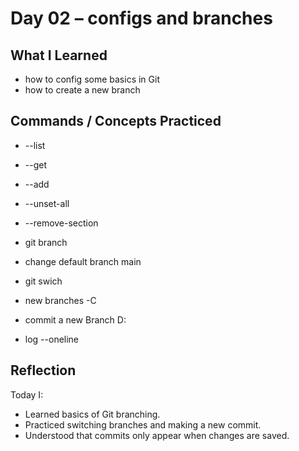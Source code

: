# Day 02 – configs and branches

## What I Learned
- how to config some basics in Git
- how to create a new branch

## Commands / Concepts Practiced
- --list 
- --get
- --add 
- --unset-all
- --remove-section

- git branch
- change default branch main
- git swich 
- new branches -C 
- commit a new Branch D:
- log --oneline

## Reflection
Today I:
- Learned basics of Git branching.
- Practiced switching branches and making a new commit.
- Understood that commits only appear when changes are saved.
